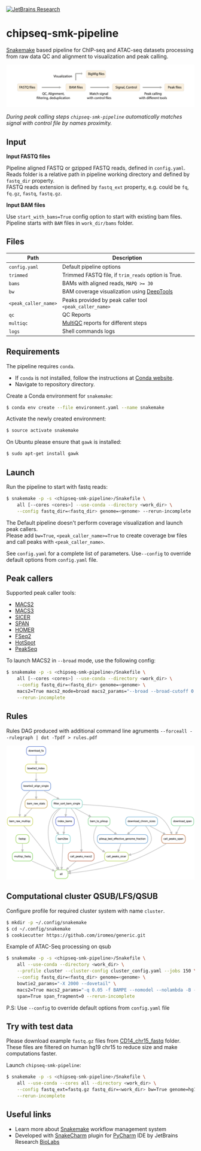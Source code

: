 [![JetBrains Research](https://jb.gg/badges/research.svg)](https://confluence.jetbrains.com/display/ALL/JetBrains+on+GitHub)

# chipseq-smk-pipeline

[Snakemake](https://snakemake.readthedocs.io/en/stable/) based pipeline for ChIP-seq and ATAC-seq datasets processing
from raw data QC and alignment to visualization and peak calling.

![Scheme](pipeline.png?raw=true "Pipeline")

*During peak calling steps `chipseq-smk-pipeline` automatically matches signal with control file by names proximity.*


Input
-----
**Input FASTQ files**

Pipeline aligned FASTQ or gzipped FASTQ reads, defined in `config.yaml`.<br>
Reads folder is a relative path in pipeline working directory and defined by `fastq_dir` property.<br>
FASTQ reads extension is defined by `fastq_ext` property, e.g. could be `fq`, `fq.gz`, `fastq`, `fastq.gz`.

**Input BAM files**

Use `start_with_bams=True` config option to start with existing bam files.<br>
Pipeline starts with `BAM` files in `work_dir/bams` folder.


Files
-----

| Path                 | Description                                                                          |
|----------------------|--------------------------------------------------------------------------------------|
| `config.yaml`        | Default pipeline options                                                             |
| `trimmed`            | Trimmed FASTQ file, if `trim_reads` option is True.                                  |
| `bams`               | BAMs with aligned reads, `MAPQ >= 30`                                                |
| `bw`                 | BAM coverage visualization using [DeepTools](https://doi.org/10.1093/nar/gku365)     |
| `<peak_caller_name>` | Peaks provided by peak caller tool `<peak_caller_name>`                              |
| `qc`                 | QC Reports                                                                           |
| `multiqc`            | [MultiQC](https://doi.org/10.1093/bioinformatics/btw354) reports for different steps |
| `logs`               | Shell commands logs                                                                  |

Requirements
------------
The pipeline requires `conda`.

* If `conda` is not installed,
  follow the instructions at
  [Conda website](https://conda.io/projects/conda/en/latest/user-guide/install/index.html).
* Navigate to repository directory.

Create a Conda environment for `snakemake`:

```bash
$ conda env create --file environment.yaml --name snakemake
```

Activate the newly created environment:

```bash
$ source activate snakemake
```

On Ubuntu please ensure that `gawk` is installed:

```bash
$ sudo apt-get install gawk
```

Launch
------

Run the pipeline to start with fastq reads:

```bash
$ snakemake -p -s <chipseq-smk-pipeline>/Snakefile \
    all [--cores <cores>] --use-conda --directory <work_dir> \
    --config fastq_dir=<fastq_dir> genome=<genome> --rerun-incomplete
```

The Default pipeline doesn't perform coverage visualization and launch peak callers.<br>
Please add `bw=True`, `<peak_caller_name>=True` to create coverage bw files and call peaks with `<peak_caller_name>`.

See `config.yaml` for a complete list of parameters. Use`--config` to override default options from `config.yaml` file.

Peak callers
------------
Supported peak caller tools:

* [MACS2](https://doi.org/10.1186/gb-2008-9-9-r137)
* [MACS3](https://macs3-project.github.io/MACS/)
* [SICER](https://doi.org/10.1093/bioinformatics/btp340)
* [SPAN](https://doi.org/10.1093/bioinformatics/btab376)
* [HOMER](https://doi.org/10.1016/j.molcel.2010.05.004)
* [FSeq2](https://doi.org/10.1093/nargab/lqab012)
* [HotSpot](https://doi.org/10.1038/ng.759)
* [PeakSeq](https://doi.org/10.1038/nbt.1518)

To launch MACS2 in `--broad` mode, use the following config:

```bash
$ snakemake -p -s <chipseq-smk-pipeline>/Snakefile \
    all [--cores <cores>] --use-conda --directory <work_dir> \
    --config fastq_dir=<fastq_dir> genome=<genome> \
    macs2=True macs2_mode=broad macs2_params="--broad --broad-cutoff 0.1" macs2_suffix=broad0.1 \
    --rerun-incomplete
```

Rules
-----
Rules DAG produced with additional command line agruments `--forceall --rulegraph | dot -Tpdf > rules.pdf`

![Rules](rules.png?raw=true "Rules DAG")

Computational cluster QSUB/LFS/QSUB
-----------------------------------

Configure profile for required cluster system with name `cluster`.

```bash
$ mkdir -p ~/.config/snakemake
$ cd ~/.config/snakemake
$ cookiecutter https://github.com/iromeo/generic.git
```

Example of ATAC-Seq processing on qsub

```bash
$ snakemake -p -s <chipseq-smk-pipeline>/Snakefile \
    all --use-conda --directory <work_dir> \
    --profile cluster --cluster-config cluster_config.yaml --jobs 150 \
    --config fastq_dir=<fastq_dir> genome=<genome> \
    bowtie2_params="-X 2000 --dovetail" \
    macs2=True macs2_params="-q 0.05 -f BAMPE --nomodel --nolambda -B --call-summits" \
    span=True span_fragment=0 --rerun-incomplete
```

P.S: Use `--config` to override default options from `config.yaml` file

Try with test data
------------------

Please download example `fastq.gz` files
from [CD14_chr15_fastq](https://artyomovlab.wustl.edu/publications/supp_materials/4Oleg/CD14_chr15_fastq/) folder.<br>
These files are filtered on human hg19 chr15 to reduce size and make computations faster.

Launch `chipseq-smk-pipeline`:

```bash
$ snakemake -p -s <chipseq-smk-pipeline>/Snakefile \
    all --use-conda --cores all --directory <work_dir> \
    --config fastq_ext=fastq.gz fastq_dir=<work_dir> bw=True genome=hg19 macs2=True sicer=True span=True \
    --rerun-incomplete
```

Useful links
------------

* Learn more about [Snakemake](https://snakemake.readthedocs.io/en/stable/) workflow management system
* Developed with [SnakeCharm](https://plugins.jetbrains.com/plugin/11947-snakecharm) plugin
  for [PyCharm](https://www.jetbrains.com/pycharm/) IDE by JetBrains
  Research [BioLabs](https://research.jetbrains.org/groups/biolabs)
